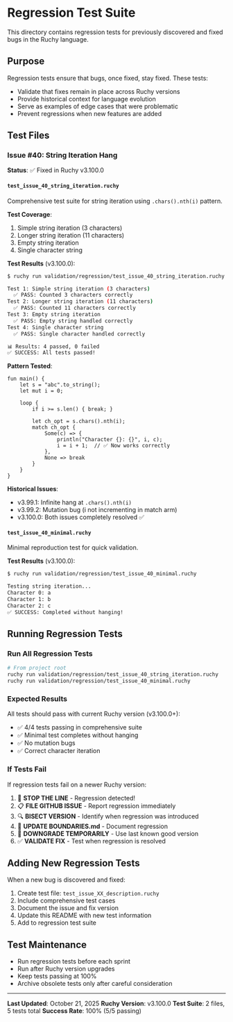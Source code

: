 # Regression Test Suite

This directory contains regression tests for previously discovered and fixed bugs in the Ruchy language.

## Purpose

Regression tests ensure that bugs, once fixed, stay fixed. These tests:
- Validate that fixes remain in place across Ruchy versions
- Provide historical context for language evolution
- Serve as examples of edge cases that were problematic
- Prevent regressions when new features are added

## Test Files

### Issue #40: String Iteration Hang

**Status**: ✅ Fixed in Ruchy v3.100.0

#### `test_issue_40_string_iteration.ruchy`

Comprehensive test suite for string iteration using `.chars().nth(i)` pattern.

**Test Coverage**:
1. Simple string iteration (3 characters)
2. Longer string iteration (11 characters)
3. Empty string iteration
4. Single character string

**Test Results** (v3.100.0):
```bash
$ ruchy run validation/regression/test_issue_40_string_iteration.ruchy

Test 1: Simple string iteration (3 characters)
  ✅ PASS: Counted 3 characters correctly
Test 2: Longer string iteration (11 characters)
  ✅ PASS: Counted 11 characters correctly
Test 3: Empty string iteration
  ✅ PASS: Empty string handled correctly
Test 4: Single character string
  ✅ PASS: Single character handled correctly

📊 Results: 4 passed, 0 failed
✅ SUCCESS: All tests passed!
```

**Pattern Tested**:
```ruchy
fun main() {
    let s = "abc".to_string();
    let mut i = 0;

    loop {
        if i >= s.len() { break; }

        let ch_opt = s.chars().nth(i);
        match ch_opt {
            Some(c) => {
                println("Character {}: {}", i, c);
                i = i + 1;  // ✅ Now works correctly
            },
            None => break
        }
    }
}
```

**Historical Issues**:
- v3.99.1: Infinite hang at `.chars().nth(i)`
- v3.99.2: Mutation bug (i not incrementing in match arm)
- v3.100.0: Both issues completely resolved ✅

#### `test_issue_40_minimal.ruchy`

Minimal reproduction test for quick validation.

**Test Results** (v3.100.0):
```bash
$ ruchy run validation/regression/test_issue_40_minimal.ruchy

Testing string iteration...
Character 0: a
Character 1: b
Character 2: c
✅ SUCCESS: Completed without hanging!
```

## Running Regression Tests

### Run All Regression Tests
```bash
# From project root
ruchy run validation/regression/test_issue_40_string_iteration.ruchy
ruchy run validation/regression/test_issue_40_minimal.ruchy
```

### Expected Results

All tests should pass with current Ruchy version (v3.100.0+):
- ✅ 4/4 tests passing in comprehensive suite
- ✅ Minimal test completes without hanging
- ✅ No mutation bugs
- ✅ Correct character iteration

### If Tests Fail

If regression tests fail on a newer Ruchy version:

1. 🚨 **STOP THE LINE** - Regression detected!
2. 📋 **FILE GITHUB ISSUE** - Report regression immediately
3. 🔍 **BISECT VERSION** - Identify when regression was introduced
4. 📝 **UPDATE BOUNDARIES.md** - Document regression
5. 🔄 **DOWNGRADE TEMPORARILY** - Use last known good version
6. ✅ **VALIDATE FIX** - Test when regression is resolved

## Adding New Regression Tests

When a new bug is discovered and fixed:

1. Create test file: `test_issue_XX_description.ruchy`
2. Include comprehensive test cases
3. Document the issue and fix version
4. Update this README with new test information
5. Add to regression test suite

## Test Maintenance

- Run regression tests before each sprint
- Run after Ruchy version upgrades
- Keep tests passing at 100%
- Archive obsolete tests only after careful consideration

---

**Last Updated**: October 21, 2025
**Ruchy Version**: v3.100.0
**Test Suite**: 2 files, 5 tests total
**Success Rate**: 100% (5/5 passing)
